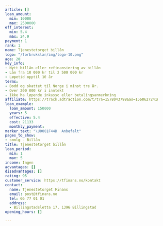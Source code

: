 ```yaml
---
article: []
loan_amount:
  min: 10000
  max: 2500000
eff_interest:
  min: 5.4
  max: 24.9
payment: 1
rank: 1
name: Tjenestetorget billån
logo: "/forbrukslan/img/logo-10.png"
age: 20
key_info:
- Nytt billån eller refinansiering av billån
- Lån fra 10 000 kr til 2 500 000 kr
- Løpetid opptil 10 år
terms:
- Bodd og skattet til Norge i minst tre år.
- Over 200 000 kr i inntekt
- Ikke ha løpende inkasso eller betalingsanmerkning
affiliate: https://track.adtraction.com/t/t?a=1578043798&as=1560627241&t=2&tk=1
loan_example:
  loan_amount: 150000
  years: 5
  effective: 5.4
  cost: 21133
  monthly_payment: 
marker_text: "\U0001F44D  Anbefalt"
pages_to_show:
- smnlg - Billån
title: Tjenestetorget billån
loan_period:
  min: 1
  max: 5
income: Ingen
advantages: []
disadvantages: []
rating: 95
customer_service: https://tfinans.no/kontakt
contact:
  name: Tjenestetorget Finans
  email: post@tfinans.no
  tel: 66 77 01 01
  address:
  - Billingstadsletta 17, 1396 Billingstad
opening_hours: []

---
```

